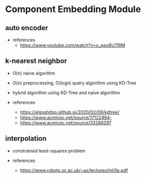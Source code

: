 # Component Embedding Module

## auto encoder

- references
  - https://www.youtube.com/watch?v=o_peo6U7IRM

## k-nearest neighbor

- O(n) naive algorithm

- O(n) preprocessing, O(logn) query algorithm using KD-Tree

- hybrid algorithm using KD-Tree and naive algorithm

- references
  - https://algoshitpo.github.io/2020/02/09/kdtree/
  - https://www.acmicpc.net/source/17122484-
  - https://www.acmicpc.net/source/33288297

## interpolation

- constrained least-squares problem

- references
  - https://www.robots.ox.ac.uk/~az/lectures/ml/lle.pdf